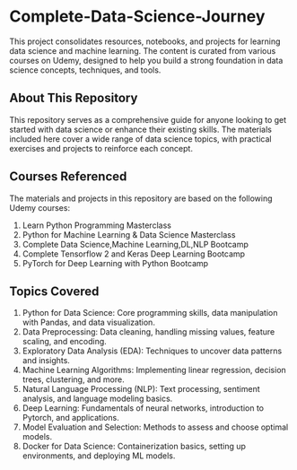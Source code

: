 # Complete-Data-Science-Journey
This project consolidates resources, notebooks, and projects for learning data science and machine learning. The content is curated from various courses on Udemy, designed to help you build a strong foundation in data science concepts, techniques, and tools.

## About This Repository
This repository serves as a comprehensive guide for anyone looking to get started with data science or enhance their existing skills. The materials included here cover a wide range of data science topics, with practical exercises and projects to reinforce each concept.

## Courses Referenced
The materials and projects in this repository are based on the following Udemy courses:
1. Learn Python Programming Masterclass
2. Python for Machine Learning & Data Science Masterclass
3. Complete Data Science,Machine Learning,DL,NLP Bootcamp
4. Complete Tensorflow 2 and Keras Deep Learning Bootcamp
5. PyTorch for Deep Learning with Python Bootcamp

## Topics Covered
1. Python for Data Science: Core programming skills, data manipulation with Pandas, and data visualization.
2. Data Preprocessing: Data cleaning, handling missing values, feature scaling, and encoding.
3. Exploratory Data Analysis (EDA): Techniques to uncover data patterns and insights.
4. Machine Learning Algorithms: Implementing linear regression, decision trees, clustering, and more.
5. Natural Language Processing (NLP): Text processing, sentiment analysis, and language modeling basics.
6. Deep Learning: Fundamentals of neural networks, introduction to Pytorch, and applications.
7. Model Evaluation and Selection: Methods to assess and choose optimal models.
8. Docker for Data Science: Containerization basics, setting up environments, and deploying ML models.
